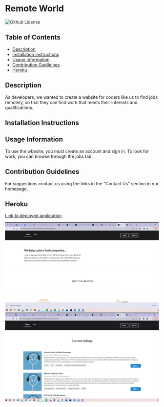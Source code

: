 # Remote World

![Github License](https://img.shields.io/badge/LICENSE-none-lightblue)

## Table of Contents

- [Description](#description)
- [Installation Instructions](#installation)
- [Usage Information](#usage)
- [Contribution Guidleines](#contribution)
- [Heroku](#heroku)

<h2 id="description">Description</h2>
As developers, we wanted to create a website for coders like us to find jobs remotely, so that they can find work that meets their interests and qualifications.

<h2 id="installation">Installation Instructions</h2>

<h2 id="usage">Usage Information</h2>
To use the wbesite, you must create an account and sign in. To look for work, you can browse through the jobs tab.

<h2 id="contribution">Contribution Guidelines</h2>
For suggestions contact us using the links in the "Contact Us" section in our homepage.

## Heroku

[Link to deployed application](https://frozen-plains-77266-bd26aea66176.herokuapp.com/)

![Alt text](<./images/Screenshot%20(80).png>)
![Alt text](<./images/Screenshot%20(82).png>)
